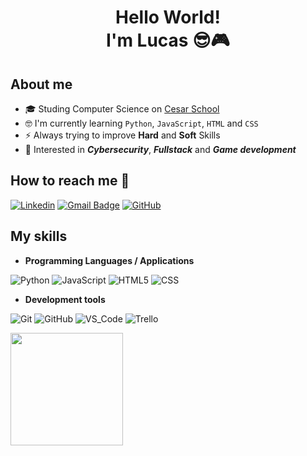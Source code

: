 <h1 align="center"> Hello World! </br>I'm Lucas 😎🎮
</h1>

## About me
- 🎓 Studing Computer Science on [Cesar School](https://github.com/Abduzidos)
- 🤓 I'm currently learning `Python`, `JavaScript`, `HTML` and `CSS`
- ⚡ Always trying to improve **Hard** and **Soft** Skills
- 🔎 Interested in **_Cybersecurity_**, **_Fullstack_** and **_Game development_**

## How to reach me 👤

[![Linkedin](https://img.shields.io/badge/-Lucascbayma-blue?style=flat&logo=Linkedin&logoColor=white)](https://www.linkedin.com/in/Lucascbayma/)
[![Gmail Badge](https://img.shields.io/badge/-Lucasbayma31-c14438?style=flat-square&logo=Gmail&logoColor=white&link=mailto:Lucasbayma31@gmail.com)](mailto:Lucasbayma31@gmail.com)
[![GitHub](https://img.shields.io/github/followers/lucascbayma?label=follow&style=social)]([https://github.com/Lucascbayma](https://github.com/Lucascbayma))

## My skills

- **Programming Languages / Applications**

![Python](https://img.shields.io/badge/-Python-333333?style=flat&logo=Python)
![JavaScript](https://img.shields.io/badge/-JavaScript-333333?style=flat&logo=javascript)
![HTML5](https://img.shields.io/badge/-HTML5-333333?style=flat&logo=HTML5)
![CSS](https://img.shields.io/badge/-CSS-333333?style=flat&logo=CSS3&logoColor=1572B6)

- **Development tools**

![Git](https://img.shields.io/badge/-Git-333333?style=flat&logo=git)
![GitHub](https://img.shields.io/badge/-GitHub-333333?style=flat&logo=github)
![VS_Code](https://img.shields.io/badge/-Visual%20Studio%20Code-333333?style=flat&logo=visual-studio-code&logoColor=007ACC)
![Trello](https://img.shields.io/badge/-Trello-333333?style=flat&logo=trello&logoColor=007ACC)

<a href="https://github.com/lucascbayma" title="Lucas's Profile">
  <img height="180em" src="https://github-readme-stats.vercel.app/api?username=lucascbayma&theme=dark&show_icons=true" />
</a>
